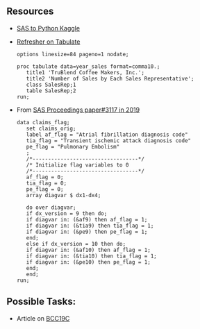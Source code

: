 

## Resources

- [SAS to Python Kaggle](https://www.kaggle.com/code/faizulislam19095/sas-tutorial-a-guide-to-start-learning-sas)

- [Refresher on Tabulate](https://documentation.sas.com/doc/en/pgmsascdc/9.4_3.5/basess/p0ergzq2qw19inn1vzztc40gpmh5.htm)
  ```
  options linesize=84 pageno=1 nodate;
 
  proc tabulate data=year_sales format=comma10.;
     title1 'TruBlend Coffee Makers, Inc.';
     title2 'Number of Sales by Each Sales Representative';
     class SalesRep;1
     table SalesRep;2
  run;
  ```
  
- From [SAS Proceedings paper#3117 in 2019](https://support.sas.com/resources/papers/proceedings19/3117-2019.pdf)
  ```
  data claims_flag;
     set claims_orig;
     label af_flag = "Atrial fibrillation diagnosis code"
     tia_flag = "Transient ischemic attack diagnosis code"
     pe_flag = "Pulmonary Embolism"
     ;
     /*----------------------------------*/
     /* Initialize flag variables to 0
     /*----------------------------------*/
     af_flag = 0;
     tia_flag = 0;
     pe_flag = 0;
     array diagvar $ dx1-dx4;
     
     do over diagvar;
     if dx_version = 9 then do;
     if diagvar in: (&af9) then af_flag = 1;
     if diagvar in: (&tia9) then tia_flag = 1;
     if diagvar in: (&pe9) then pe_flag = 1;
     end;
     else if dx_version = 10 then do;
     if diagvar in: (&af10) then af_flag = 1;
     if diagvar in: (&tia10) then tia_flag = 1;
     if diagvar in: (&pe10) then pe_flag = 1; 
     end;
     end;
  run;
  ```


## Possible Tasks:
- Article on [BCC19C](https://www.ncbi.nlm.nih.gov/pmc/articles/PMC10914982/)
